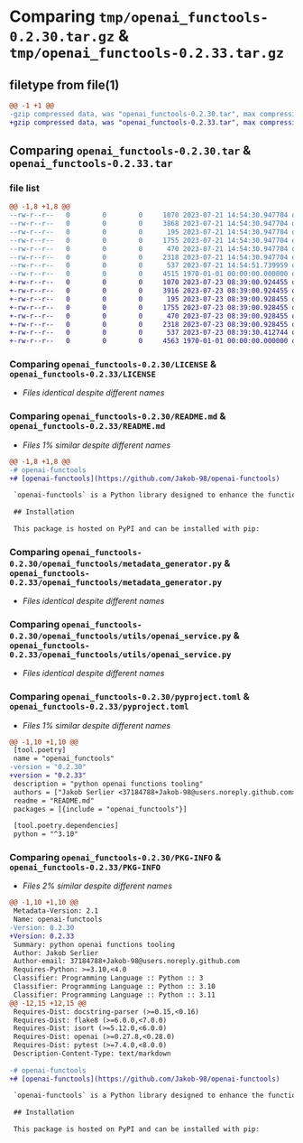 # Comparing `tmp/openai_functools-0.2.30.tar.gz` & `tmp/openai_functools-0.2.33.tar.gz`

## filetype from file(1)

```diff
@@ -1 +1 @@
-gzip compressed data, was "openai_functools-0.2.30.tar", max compression
+gzip compressed data, was "openai_functools-0.2.33.tar", max compression
```

## Comparing `openai_functools-0.2.30.tar` & `openai_functools-0.2.33.tar`

### file list

```diff
@@ -1,8 +1,8 @@
--rw-r--r--   0        0        0     1070 2023-07-21 14:54:30.947704 openai_functools-0.2.30/LICENSE
--rw-r--r--   0        0        0     3868 2023-07-21 14:54:30.947704 openai_functools-0.2.30/README.md
--rw-r--r--   0        0        0      195 2023-07-21 14:54:30.947704 openai_functools-0.2.30/openai_functools/__init__.py
--rw-r--r--   0        0        0     1755 2023-07-21 14:54:30.947704 openai_functools-0.2.30/openai_functools/metadata_generator.py
--rw-r--r--   0        0        0      470 2023-07-21 14:54:30.947704 openai_functools-0.2.30/openai_functools/types.py
--rw-r--r--   0        0        0     2318 2023-07-21 14:54:30.947704 openai_functools-0.2.30/openai_functools/utils/openai_service.py
--rw-r--r--   0        0        0      537 2023-07-21 14:54:51.739959 openai_functools-0.2.30/pyproject.toml
--rw-r--r--   0        0        0     4515 1970-01-01 00:00:00.000000 openai_functools-0.2.30/PKG-INFO
+-rw-r--r--   0        0        0     1070 2023-07-23 08:39:00.924455 openai_functools-0.2.33/LICENSE
+-rw-r--r--   0        0        0     3916 2023-07-23 08:39:00.924455 openai_functools-0.2.33/README.md
+-rw-r--r--   0        0        0      195 2023-07-23 08:39:00.928455 openai_functools-0.2.33/openai_functools/__init__.py
+-rw-r--r--   0        0        0     1755 2023-07-23 08:39:00.928455 openai_functools-0.2.33/openai_functools/metadata_generator.py
+-rw-r--r--   0        0        0      470 2023-07-23 08:39:00.928455 openai_functools-0.2.33/openai_functools/types.py
+-rw-r--r--   0        0        0     2318 2023-07-23 08:39:00.928455 openai_functools-0.2.33/openai_functools/utils/openai_service.py
+-rw-r--r--   0        0        0      537 2023-07-23 08:39:30.412744 openai_functools-0.2.33/pyproject.toml
+-rw-r--r--   0        0        0     4563 1970-01-01 00:00:00.000000 openai_functools-0.2.33/PKG-INFO
```

### Comparing `openai_functools-0.2.30/LICENSE` & `openai_functools-0.2.33/LICENSE`

 * *Files identical despite different names*

### Comparing `openai_functools-0.2.30/README.md` & `openai_functools-0.2.33/README.md`

 * *Files 1% similar despite different names*

```diff
@@ -1,8 +1,8 @@
-# openai-functools
+# [openai-functools](https://github.com/Jakob-98/openai-functools)
 
 `openai-functools` is a Python library designed to enhance the functionality of OpenAI's 1 `gpt-3.5-turbo-0613` and `gpt-4-0613` models for function calling. This library focuses on generating the required JSON automatically by wrapping existing Python functions in our decorator. This removes the need for you to manually create and manage the JSON structures required for function calling in these models.
 
 ## Installation
 
 This package is hosted on PyPI and can be installed with pip:
```

### Comparing `openai_functools-0.2.30/openai_functools/metadata_generator.py` & `openai_functools-0.2.33/openai_functools/metadata_generator.py`

 * *Files identical despite different names*

### Comparing `openai_functools-0.2.30/openai_functools/utils/openai_service.py` & `openai_functools-0.2.33/openai_functools/utils/openai_service.py`

 * *Files identical despite different names*

### Comparing `openai_functools-0.2.30/pyproject.toml` & `openai_functools-0.2.33/pyproject.toml`

 * *Files 1% similar despite different names*

```diff
@@ -1,10 +1,10 @@
 [tool.poetry]
 name = "openai_functools"
-version = "0.2.30"
+version = "0.2.33"
 description = "python openai functions tooling"
 authors = ["Jakob Serlier <37184788+Jakob-98@users.noreply.github.com>", "Marc van Duyn <codingkitties@gmail.com>"]
 readme = "README.md"
 packages = [{include = "openai_functools"}]
 
 [tool.poetry.dependencies]
 python = "^3.10"
```

### Comparing `openai_functools-0.2.30/PKG-INFO` & `openai_functools-0.2.33/PKG-INFO`

 * *Files 2% similar despite different names*

```diff
@@ -1,10 +1,10 @@
 Metadata-Version: 2.1
 Name: openai-functools
-Version: 0.2.30
+Version: 0.2.33
 Summary: python openai functions tooling
 Author: Jakob Serlier
 Author-email: 37184788+Jakob-98@users.noreply.github.com
 Requires-Python: >=3.10,<4.0
 Classifier: Programming Language :: Python :: 3
 Classifier: Programming Language :: Python :: 3.10
 Classifier: Programming Language :: Python :: 3.11
@@ -12,15 +12,15 @@
 Requires-Dist: docstring-parser (>=0.15,<0.16)
 Requires-Dist: flake8 (>=6.0.0,<7.0.0)
 Requires-Dist: isort (>=5.12.0,<6.0.0)
 Requires-Dist: openai (>=0.27.8,<0.28.0)
 Requires-Dist: pytest (>=7.4.0,<8.0.0)
 Description-Content-Type: text/markdown
 
-# openai-functools
+# [openai-functools](https://github.com/Jakob-98/openai-functools)
 
 `openai-functools` is a Python library designed to enhance the functionality of OpenAI's 1 `gpt-3.5-turbo-0613` and `gpt-4-0613` models for function calling. This library focuses on generating the required JSON automatically by wrapping existing Python functions in our decorator. This removes the need for you to manually create and manage the JSON structures required for function calling in these models.
 
 ## Installation
 
 This package is hosted on PyPI and can be installed with pip:
```

